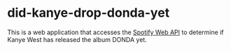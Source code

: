 # did-kanye-drop-donda-yet
This is a web application that accesses the [Spotify Web API](https://developer.spotify.com/documentation/web-api/) to determine if Kanye West has released the album DONDA yet.
